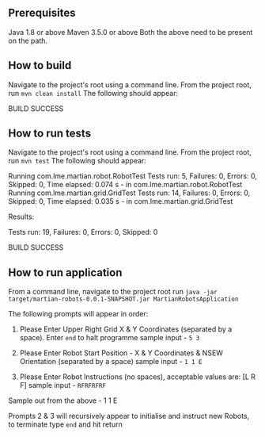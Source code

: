 Prerequisites
-------------
Java 1.8 or above
Maven 3.5.0 or above
Both the above need to be present on the path.

How to build
------------
Navigate to the project's root using a command line.
From the project root, run `mvn clean install`
The following should appear:

BUILD SUCCESS

How to run tests
----------------
Navigate to the project's root using a command line.
From the project root, run `mvn test`
The following should appear:

Running com.lme.martian.robot.RobotTest
Tests run: 5, Failures: 0, Errors: 0, Skipped: 0, Time elapsed: 0.074 s - in com.lme.martian.robot.RobotTest
Running com.lme.martian.grid.GridTest
Tests run: 14, Failures: 0, Errors: 0, Skipped: 0, Time elapsed: 0.035 s - in com.lme.martian.grid.GridTest

Results:
 
Tests run: 19, Failures: 0, Errors: 0, Skipped: 0
 
BUILD SUCCESS

How to run application
-----------------------
From a command line,  navigate to the project root
run `java -jar target/martian-robots-0.0.1-SNAPSHOT.jar MartianRobotsApplication`

The following prompts will appear in order:

1) Please Enter Upper Right Grid X & Y Coordinates (separated by a space).  Enter `end` to halt programme
sample input - `5 3`

2) Please Enter Robot Start Position - X & Y Coordinates & NSEW Orientation (separated by a space)
sample input -  `1 1 E`

3) Please Enter Robot Instructions (no spaces),  acceptable values are: [L R F]
sample input - 	`RFRFRFRF`

Sample out from the above - 1 1 E

Prompts 2 & 3 will recursively appear to initialise and instruct new Robots,  to terminate type `end` and hit return
